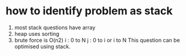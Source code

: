 # how to identify problem as stack
1. most stack questions have array
2. heap uses sorting
3. brute force is O(n2)
        i : 0 to N
        j : 0 to i or i to N
   This question can be optimised using stack.
    